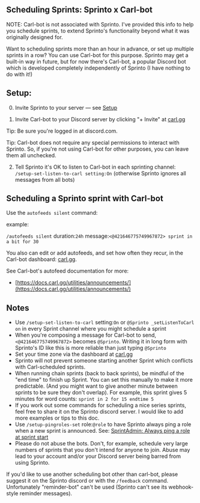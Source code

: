 ## Scheduling Sprints: Sprinto x Carl-bot

NOTE: Carl-bot is not associated with Sprinto. I've provided this info to help you schedule sprints, to extend Sprinto's functionality beyond what it was originally designed for.

Want to scheduling sprints more than an hour in advance, or set up multiple sprints in a row? You can use Carl-bot for this purpose. Sprinto may get a built-in way in future, but for now there's Carl-bot, a popular Discord bot which is developed completely independently of Sprinto (I have nothing to do with it!)

## Setup:

0. Invite Sprinto to your server — see [Setup](../setup)

1. Invite Carl-bot to your Discord server by clicking "+ Invite" at [carl.gg](https://carl.gg/)

  Tip: Be sure you're logged in at discord.com.

  Tip: Carl-bot does not require any special permissions to interact with Sprinto. So, if you're not using Carl-bot for other purposes, you can leave them all unchecked.

2. Tell Sprinto it's OK to listen to Carl-bot in each sprinting channel: `/setup-set-listen-to-carl setting:On` (otherwise Sprinto ignores all messages from all bots)

## Scheduling a Sprinto sprint with Carl-bot

Use the `autofeeds silent` command:

example:

`/autofeeds silent` duration:`24h` message:`<@421646775749967872> sprint in a bit for 30`

You also can edit or add autofeeds, and set how often they recur, in the Carl-bot dashboard: [carl.gg](https://carl.gg/). 

See Carl-bot's autofeed documentation for more: 

* [https://docs.carl.gg/utilities/announcements/](https://docs.carl.gg/utilities/announcements/)

## Notes

* Use `/setup-set-listen-to-carl` setting:`On` or `@Sprinto _setListenToCarl on` in every Sprint channel where you might schedule a sprint
* When you're composing a message for Carl-bot to send, `<@421646775749967872>` becomes `@Sprinto`. Writing it in long form with Sprinto's ID like this is more reliable than just typing `@Sprinto`
* Set your time zone via the dashboard at [carl.gg](https://carl.gg/) 
* Sprinto will not prevent someone starting another Sprint which conflicts with Carl-scheduled sprints.
* When running chain sprints (back to back sprints), be mindful of the "end time" to finish up Sprint. You can set this manually to make it more predictable. (And you might want to give another minute between sprints to be sure they don't overlap). For example, this sprint gives 5 minutes for word counts: `sprint in 2 for 15 endtime 5`
* If you work out some commands for scheduling a nice series sprints, feel free to share it on the Sprinto discord server. I would like to add more examples or tips to this doc. 
* Use `/setup-pingroles-set` role:`@role` to have Sprinto always ping a role when a new sprint is announced. See: [SprintAdmin: Always ping a role at sprint start](../sprintadmin#always-ping-a-role-at-sprint-start)
* Please do not abuse the bots. Don't, for example, schedule very large numbers of sprints that you don't intend for anyone to join. Abuse may lead to your account and/or your Discord server being barred from using Sprinto.

If you'd like to use another scheduling bot other than carl-bot, please suggest it on the Sprinto discord or with the `/feedback` command. Unfortunately "reminder-bot" can't be used (Sprinto can't see its webhook-style reminder messages).